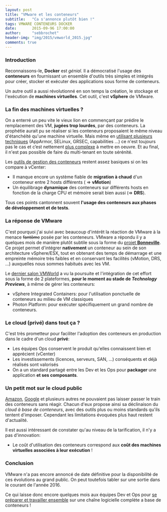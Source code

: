 ```yaml
---
layout: post
title: "VMware et les conteneurs"
subtitle:   "Ca s'annonce plutôt bien !"
tags: VMWARE CONTENEURS DOCKER
date:       2015-09-96 17:00:00
author:     "sebbrochet"
header-img: "img/2015/vmworld_2015.jpg"
comments: true
---
```



### Introduction

Reconnaissons-le, **Docker** est *génial*. Il a démocratisé l'usage des **conteneurs** en fournissant un ensemble d'outils très simples et intégrés pour créer, stocker et exécuter des applications sous forme de conteneurs.

Un autre outil a aussi révolutionné en son temps la création, le stockage et l'exécution de **machines virtuelles**. Cet outil, c'est **vSphere** de VMware.

### La fin des machines virtuelles ?

On a enterré un peu vite le vieux lion en commençant par prédire le remplacement des VM, **jugées trop lourdes**, par des conteneurs. La prophétie aurait pu se réaliser si les conteneurs proposaient le même niveau d'étanchéité qu'une machine virtuelle. Mais même en [utilisant plusieurs techniques](https://docs.docker.com/articles/security/) (AppArmor, SELinux, GRSEC, capabilities ...) ce n'est toujours pas le cas et c’est nettement [plus complexe](https://benchmarks.cisecurity.org/tools2/docker/CIS_Docker_1.6_Benchmark_v1.0.0.pdf) à mettre en oeuvre. Et au final, il n'est pas possible de faire du multi-tenant en toute sérénité.

Les [outils de gestion des conteneurs](http://panamax.io/) restent assez basiques si on les compare à vCenter:
* Il manque encore un système fiable de **migration à chaud** d'un conteneur entre 2 hosts différents ( => **vMotion**)
* Un équilibrage **dynamique** des conteneurs sur différents hosts en fonction de la charge CPU et mémoire serait bien aussi (=> **DRS**).  

Tous ces points cantonnent souvent **l'usage des conteneurs aux phases de développement et de tests**.

### La réponse de VMware

C'est pourquoi j'ai suivi avec beaucoup d'intérêt la réaction de VMware à la menace ~~fantôme~~ posée par les conteneurs. VMware a répondu il y a quelques mois de manière plutôt subtile sous la forme du [projet **Bonneville**](https://blogs.vmware.com/cloudnative/introducing-project-bonneville/). Ce projet permet d'intégrer **nativement** un conteneur au sein de son architecture vSphere/ESX, tout en obtenant des temps de démarrage et une empreinte mémoire très faibles et en conservant les facilités (vMotion, DRS, ...) auxquelles nous sommes habitués avec les VM.

Le [dernier salon VMWorld](http://venturebeat.com/2015/08/31/vmware-launches-vsphere-integrated-containers-and-the-photon-platform/) a vu la poursuite et l'intégration de cet effort sous la forme de 2 plateformes, **pour le moment au stade de *Technology Previews***, à même de gérer les conteneurs:
* vSphere Integrated Containers: pour l'utilisation ponctuelle de conteneurs au milieu de VM classiques
* Photon Platform: pour exécuter spécifiquement un grand nombre de conteneurs.

### Le cloud (privé) dans tout ça ?

C'est très prometteur pour faciliter l'adoption des conteneurs en production dans le cadre d'un cloud **privé**:
* Les équipes Ops conservent le produit qu'elles connaissent bien et apprécient (vCenter)
* Les investissements (licences, serveurs, SAN, ...) conséquents et déjà réalisés sont valorisés
* On a un standard partagé entre les Dev et les Ops pour **packager** une application **et ses composants**.

### Un petit mot sur le cloud public

[Amazon](https://aws.amazon.com/fr/documentation/ecs/), [Google](https://cloud.google.com/container-engine/) et plusieurs autres ne pouvaient pas laisser passer le train des conteneurs sans réagir. Chacun d'eux propose ainsi sa déclinaison du *cloud à base de conteneurs*, avec des outils plus ou moins standards qu'ils tentent d'imposer. Cependant les limitations évoquées plus haut restent d'actualité.

Il est aussi intéressant de constater qu'au niveau de la tarification, il n'y a  pas d'innovation:
* Le coût d'utilisation des conteneurs correspond aux **coût des machines virtuelles associées à leur exécution** !

### Conclusion

VMware n'a pas encore annoncé de date définitive pour la disponibilité de ces évolutions au grand public. On peut toutefois tabler sur une sortie dans le courant de l'année 2016.

Ce qui laisse donc encore quelques mois aux équipes Dev et Ops pour [se préparer et travailler ensemble](http://blog.sebbrochet.com/2015/05/01/BBL-DevOps-chez-vous/) sur une chaîne logicielle complète a base de conteneurs !